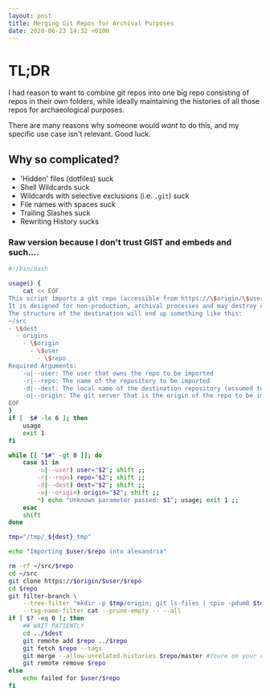 ```yaml
---
layout: post
title: Merging Git Repos for Archival Purposes
date: 2020-06-23 14:32 +0100
---
```


# TL;DR

I had reason to want to combine git repos into one big repo consisting of repos in their own folders, while ideally maintaining the histories of all those repos for archaeological purposes.

There are many reasons why someone would *want* to do this, and my specific use case isn't relevant. Good luck.

<script src="https://gist.github.com/andrewbolster/2ed60be3592c41c9123b5c0b764dea4c.js"></script>



## Why so complicated?

* 'Hidden' files (dotfiles) suck
* Shell Wildcards suck
* Wildcards with selective exclusions (i.e. `.git`) suck
* File names with spaces suck
* Trailing Slashes suck
* Rewriting History sucks

### Raw version because I don't trust GIST and embeds and such....

```bash
#!/bin/bash

usage() {
	cat << EOF
This script imports a git repo (accessible from https://\$origin/\$user/\$repo) and all its history as subdirectory of a destination (available locally at \$dest)
It is designed for non-production, archival processes and may destroy everything you've ever loved because you looked at it funny. You have been warned.
The structure of the destination will end up something like this:
~/src
- \$dest
  - origins
    - \$origin
      - \$user
        - \$repo
Required Arguments:
	-u|--user: The user that owns the repo to be imported
	-r|--repo: The name of the repository to be imported
	-d|--dest: The local name of the destination repository (assumed to be under ~/src)
	-o|--origin: The git server that is the origin of the repo to be imported
EOF
}
if [  $# -le 6 ]; then 
    usage
    exit 1
fi 

while [[ "$#" -gt 0 ]]; do
    case $1 in
        -u|--user) user="$2"; shift ;;
        -r|--repo) repo="$2"; shift ;;
    	-d|--dest) dest="$2"; shift ;;
	    -o|--origin) origin="$2"; shift ;;
    	*) echo "Unknown parameter passed: $1"; usage; exit 1 ;;
    esac
    shift
done

tmp="/tmp/_${dest}_tmp"

echo "Importing $user/$repo into alexandria"

rm -rf ~/src/$repo
cd ~/src
git clone https://$origin/$user/$repo
cd $repo
git filter-branch \
	--tree-filter "mkdir -p $tmp/origin; git ls-files | cpio -pdumB $tmp/origin; git ls-files | xargs  -d '\n' rm -r; find . -type d -empty -delete; mkdir -p origins/$origin/$user; mv $tmp/origin origins/$origin/$user/$repo/"\
	--tag-name-filter cat --prune-empty -- --all
if [ $? -eq 0 ]; then
	## WAIT PATIENTLY
	cd ../$dest
	git remote add $repo ../$repo
	git fetch $repo --tags
	git merge --allow-unrelated-histories $repo/master #Youre on your own if you want a different / multiple branch(es)...
	git remote remove $repo
else
	echo failed for $user/$repo
fi
```

